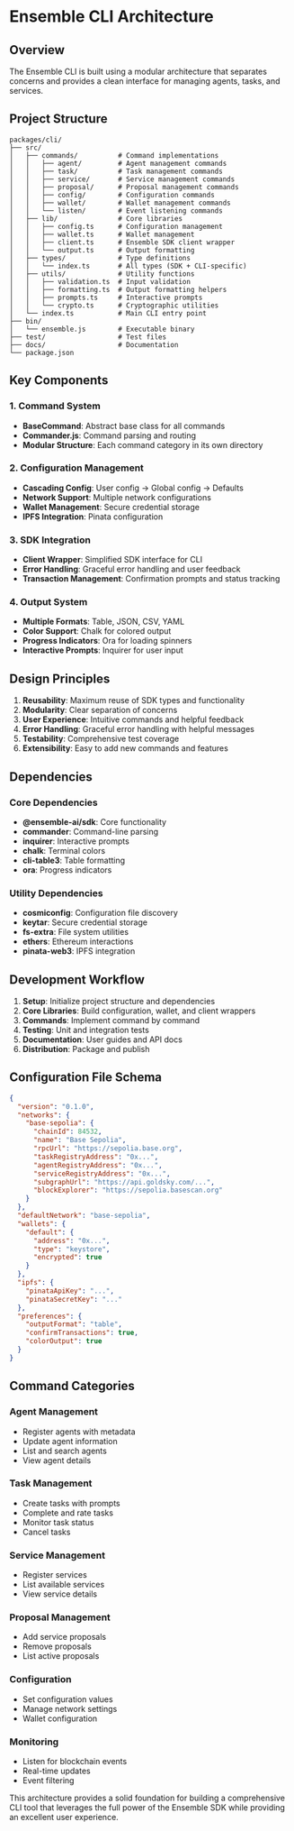 # Ensemble CLI Architecture

## Overview

The Ensemble CLI is built using a modular architecture that separates concerns and provides a clean interface for managing agents, tasks, and services.

## Project Structure

```
packages/cli/
├── src/
│   ├── commands/          # Command implementations
│   │   ├── agent/         # Agent management commands
│   │   ├── task/          # Task management commands
│   │   ├── service/       # Service management commands
│   │   ├── proposal/      # Proposal management commands
│   │   ├── config/        # Configuration commands
│   │   ├── wallet/        # Wallet management commands
│   │   └── listen/        # Event listening commands
│   ├── lib/               # Core libraries
│   │   ├── config.ts      # Configuration management
│   │   ├── wallet.ts      # Wallet management
│   │   ├── client.ts      # Ensemble SDK client wrapper
│   │   └── output.ts      # Output formatting
│   ├── types/             # Type definitions
│   │   └── index.ts       # All types (SDK + CLI-specific)
│   ├── utils/             # Utility functions
│   │   ├── validation.ts  # Input validation
│   │   ├── formatting.ts  # Output formatting helpers
│   │   ├── prompts.ts     # Interactive prompts
│   │   └── crypto.ts      # Cryptographic utilities
│   └── index.ts           # Main CLI entry point
├── bin/
│   └── ensemble.js        # Executable binary
├── test/                  # Test files
├── docs/                  # Documentation
└── package.json
```

## Key Components

### 1. Command System
- **BaseCommand**: Abstract base class for all commands
- **Commander.js**: Command parsing and routing
- **Modular Structure**: Each command category in its own directory

### 2. Configuration Management
- **Cascading Config**: User config → Global config → Defaults
- **Network Support**: Multiple network configurations
- **Wallet Management**: Secure credential storage
- **IPFS Integration**: Pinata configuration

### 3. SDK Integration
- **Client Wrapper**: Simplified SDK interface for CLI
- **Error Handling**: Graceful error handling and user feedback
- **Transaction Management**: Confirmation prompts and status tracking

### 4. Output System
- **Multiple Formats**: Table, JSON, CSV, YAML
- **Color Support**: Chalk for colored output
- **Progress Indicators**: Ora for loading spinners
- **Interactive Prompts**: Inquirer for user input

## Design Principles

1. **Reusability**: Maximum reuse of SDK types and functionality
2. **Modularity**: Clear separation of concerns
3. **User Experience**: Intuitive commands and helpful feedback
4. **Error Handling**: Graceful error handling with helpful messages
5. **Testability**: Comprehensive test coverage
6. **Extensibility**: Easy to add new commands and features

## Dependencies

### Core Dependencies
- **@ensemble-ai/sdk**: Core functionality
- **commander**: Command-line parsing
- **inquirer**: Interactive prompts
- **chalk**: Terminal colors
- **cli-table3**: Table formatting
- **ora**: Progress indicators

### Utility Dependencies
- **cosmiconfig**: Configuration file discovery
- **keytar**: Secure credential storage
- **fs-extra**: File system utilities
- **ethers**: Ethereum interactions
- **pinata-web3**: IPFS integration

## Development Workflow

1. **Setup**: Initialize project structure and dependencies
2. **Core Libraries**: Build configuration, wallet, and client wrappers
3. **Commands**: Implement command by command
4. **Testing**: Unit and integration tests
5. **Documentation**: User guides and API docs
6. **Distribution**: Package and publish

## Configuration File Schema

```json
{
  "version": "0.1.0",
  "networks": {
    "base-sepolia": {
      "chainId": 84532,
      "name": "Base Sepolia",
      "rpcUrl": "https://sepolia.base.org",
      "taskRegistryAddress": "0x...",
      "agentRegistryAddress": "0x...",
      "serviceRegistryAddress": "0x...",
      "subgraphUrl": "https://api.goldsky.com/...",
      "blockExplorer": "https://sepolia.basescan.org"
    }
  },
  "defaultNetwork": "base-sepolia",
  "wallets": {
    "default": {
      "address": "0x...",
      "type": "keystore",
      "encrypted": true
    }
  },
  "ipfs": {
    "pinataApiKey": "...",
    "pinataSecretKey": "..."
  },
  "preferences": {
    "outputFormat": "table",
    "confirmTransactions": true,
    "colorOutput": true
  }
}
```

## Command Categories

### Agent Management
- Register agents with metadata
- Update agent information
- List and search agents
- View agent details

### Task Management
- Create tasks with prompts
- Complete and rate tasks
- Monitor task status
- Cancel tasks

### Service Management
- Register services
- List available services
- View service details

### Proposal Management
- Add service proposals
- Remove proposals
- List active proposals

### Configuration
- Set configuration values
- Manage network settings
- Wallet configuration

### Monitoring
- Listen for blockchain events
- Real-time updates
- Event filtering

This architecture provides a solid foundation for building a comprehensive CLI tool that leverages the full power of the Ensemble SDK while providing an excellent user experience.